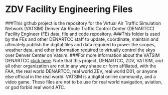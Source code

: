 # ZDV Facility Engineering Files
###This github project is the repository for the Virtual Air Traffic Simulation Network (VATSIM) Denver Air Route Traffic Control Center (DENARTCC) Facility Engineer (FE) data, file and code repository.
###This folder is used by the FEs and other DENARTCC staff to update, coordinate, maintain and ultimately publish the digital files and data required to power the scopes, weather data, and other information required to virtually control the skys over Denver Center on Vatsim.
###For more information about the VATSIM DENARTCC [click here](http://www.denartcc.org).
Note that this project, DENARTCC, ZDV, VATSIM, and all other organization are not in any way shape or form affiliated, with the FAA, the real world DENARTCC, real world ZEV, real world D01, or anyone else official in the real world.  VATSIM is a digital online community, and a video game.  These files are not to be use for real world navigation, aviation, or god forbid real world ATC.